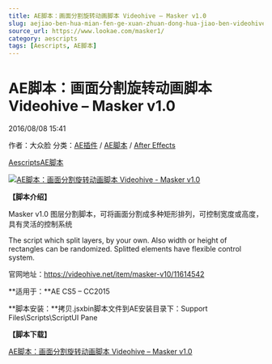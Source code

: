 ```yaml
---
title: AE脚本：画面分割旋转动画脚本 Videohive – Masker v1.0
slug: aejiao-ben-hua-mian-fen-ge-xuan-zhuan-dong-hua-jiao-ben-videohive-masker-v1-0
source_url: https://www.lookae.com/masker1/
category: aescripts
tags: [Aescripts, AE脚本]
---
```

# AE脚本：画面分割旋转动画脚本 Videohive – Masker v1.0

2016/08/08 15:41

作者：大众脸
分类：[AE插件](https://www.lookae.com/after-effects/aechajian/) / [AE脚本](https://www.lookae.com/after-effects/aescripts/) / [After Effects](https://www.lookae.com/after-effects/)

[Aescripts](https://www.lookae.com/tag/aescripts/)[AE脚本](https://www.lookae.com/tag/ae%e8%84%9a%e6%9c%ac/)

[![AE脚本：画面分割旋转动画脚本 Videohive - Masker v1.0](https://www.lookae.com/wp-content/uploads/2016/08/Masker-v1.0.jpg "AE脚本：画面分割旋转动画脚本 Videohive - Masker v1.0-LookAE.com")](https://www.lookae.com/wp-content/uploads/2016/08/Masker-v1.0.jpg)

**【脚本介绍】**

Masker v1.0 图层分割脚本，可将画面分割成多种矩形排列，可控制宽度或高度，具有灵活的控制系统

The script which split layers, by your own. Also width or height of rectangles can be randomized. Splitted elements have flexible control system.

官网地址：https://videohive.net/item/masker-v10/11614542

**适用于：**AE CS5 – CC2015

**脚本安装：**拷贝.jsxbin脚本文件到AE安装目录下：Support Files\Scripts\ScriptUI Pane

**【脚本下载】**

[AE脚本：画面分割旋转动画脚本 Videohive – Masker v1.0](http://lookae.ctfile.com/fs/D4p155012659)
